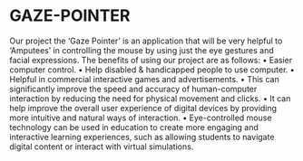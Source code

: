 # GAZE-POINTER
Our project the ‘Gaze Pointer’ is an application that will be very helpful to ‘Amputees’ in controlling the mouse by using just the eye gestures and facial expressions. The benefits of using our project are as follows:
•	Easier computer control.
•	Help disabled & handicapped people to use computer.
•	Helpful in commercial interactive games and advertisements.
•	This can significantly improve the speed and accuracy of human-computer interaction by reducing the need for physical movement and clicks.
•	It can help improve the overall user experience of digital devices by providing more intuitive and natural ways of interaction.
•	Eye-controlled mouse technology can be used in education to create more engaging and interactive learning experiences, such as allowing students to navigate digital content or interact with virtual simulations.
